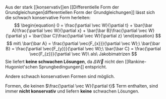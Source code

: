 Aus der stark [[konservativ]]en [[Differentielle Form der Grundgleichungen|differentiellen Form der Grundgleichungen]] lässt sich die schwach konservative Form herleiten:
$$
\begin{equation}
	0 = \frac{\partial \vec W}{\partial t}
	+ \bar{\bar A}\frac{\partial \vec W}{\partial x}
	+ \bar{\bar B}\frac{\partial \vec W}{\partial y}
	+ \bar{\bar C}\frac{\partial \vec W}{\partial z}
\end{equation}
$$
$$
mit\ \bar{\bar A} = \frac{\partial \vec{F_{x}}}{\partial \vec W};\
\bar{\bar B} = \frac{\partial \vec{F_{y}}}{\partial \vec W};\
\bar{\bar C} = \frac{\partial \vec{F_{z}}}{\partial \vec W}\ als\ Jakobimatrizen
$$
Sie liefert __keine schwachen Lösungen__, da $\Delta \vec W$ nicht den [[Rankine-Hugoniot'schen Sprungbedingungen]] entspricht.

Andere schwach konservativen Formen sind möglich.

Formen, die keinen $\frac{\partial \vec W}{\partial t}$ Term enthalten, sind immer __nicht konservativ__ und liefern __keine__ schwachen Lösungen.

